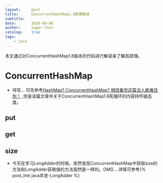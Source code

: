 ```yaml
---
layout:     post
title:      ConcurrentHashMap1.8原理解读
subtitle:   
date:       2020-04-06
author:     sugar-foxs
catalog: 	true
tags:
    - java
---
```


本文通过对ConcurrentHashMap1.8版本的代码进行解读来了解其原理。
<!-- more -->
# ConcurrentHashMap
- 待写... 可先参考[HashMap? ConcurrentHashMap? 相信看完这篇没人能难住你！](https://crossoverjie.top/2018/07/23/java-senior/ConcurrentHashMap/) ,但是该篇文章中关于ConcurrentHashMap1.8死循环的内容持怀疑态度。
## put
## get

## size
- 今天在学习LongAdder的时候，突然发现ConcurrentHashMap中获取size的方法和LongAdder获取值的方法竟然是一样的。OMG... 详情可参考{% post_link java并发-LongAdder %}